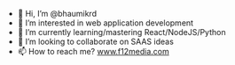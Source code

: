 - 👋 Hi, I’m @bhaumikrd
- 👀 I’m interested in web application development
- 🌱 I’m currently learning/mastering React/NodeJS/Python
- 💞️ I’m looking to collaborate on SAAS ideas
- 📫 How to reach me? www.f12media.com

<!---
bhaumikrd/bhaumikrd is a ✨ special ✨ repository because its `README.md` (this file) appears on your GitHub profile.
You can click the Preview link to take a look at your changes.
--->
